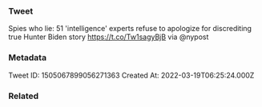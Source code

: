 ### Tweet
Spies who lie: 51 'intelligence' experts refuse to apologize for discrediting true Hunter Biden story https://t.co/Tw1sagyBjB via @nypost

### Metadata
Tweet ID: 1505067899056271363
Created At: 2022-03-19T06:25:24.000Z

### Related

